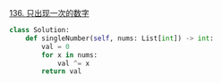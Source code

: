 [136. 只出现一次的数字](https://leetcode-cn.com/problems/single-number/)

```py
class Solution:
    def singleNumber(self, nums: List[int]) -> int:
        val = 0
        for x in nums:
            val ^= x
        return val
```
